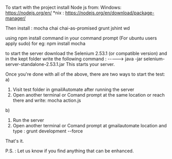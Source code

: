 To start with the project install Node js from:
Windows: https://nodejs.org/en/
*nix : https://nodejs.org/en/download/package-manager/

Then install :
mocha
chai
chai-as-promised
grunt
jshint
wd

using npm install command in your command prompt (For ubuntu users apply sudo)
 for eg:
 npm install mocha
 
 to start the server download the Selenium 2.53.1 (or compatible version) and in the kept folder write the following command :
 ----->     java -jar selenium-server-standalone-2.53.1.jar
 This starts your server.
 
 Once you're done with all of the above, there are two ways to start the test:
 a)
 1. Visit test folder in gmailAutomate after running the server
 2. Open another terminal or Comand prompt at the same location or reach there and write: mocha action.js
 
b)
1. Run the server
2. Open another terminal or Comand prompt at gmailautomate location and type : grunt development --force


That's it.

P.S. : Let us know if you find anything that can be enhanced.
